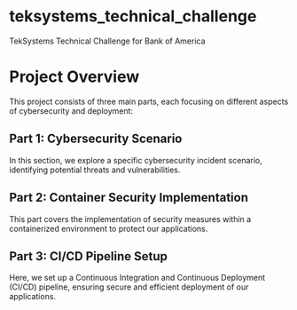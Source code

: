 # teksystems_technical_challenge
TekSystems Technical Challenge for Bank of America

# Project Overview

This project consists of three main parts, each focusing on different aspects of cybersecurity and deployment:

## Part 1: Cybersecurity Scenario

In this section, we explore a specific cybersecurity incident scenario, identifying potential threats and vulnerabilities.

## Part 2: Container Security Implementation

This part covers the implementation of security measures within a containerized environment to protect our applications.

## Part 3: CI/CD Pipeline Setup

Here, we set up a Continuous Integration and Continuous Deployment (CI/CD) pipeline, ensuring secure and efficient deployment of our applications.
